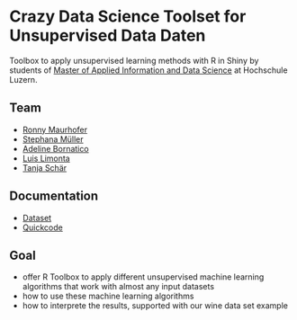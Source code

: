 # Crazy Data Science Toolset for Unsupervised Data Daten

Toolbox to apply unsupervised learning methods with R in Shiny by students of 
 [Master of Applied Information and Data Science](https://www.hslu.ch/en/lucerne-school-of-business/degree-programmes/master/applied-information-and-data-science/) at Hochschule Luzern.


## Team
- [Ronny Maurhofer](https://github.com/ronnym20)
- [Stephana Müller](https://github.com/pandorrasland)
- [Adeline Bornatico](https://github.com/Chruetji)
- [Luis Limonta](https://github.com/luislimonta) 
- [Tanja Schär](https://github.com/maximumawesomeness)

## Documentation

- [Dataset](https://drive.google.com/drive/u/0/folders/16FiRr6PP50Mi500jnsHY2Y7An2gt6i1-)
- [Quickcode](https://codeshare.io/29np80)


## Goal
- offer R Toolbox to apply different unsupervised machine learning algorithms that work with almost any input datasets
- how to use these machine learning algorithms
- how to interprete the results, supported with our wine data set example




